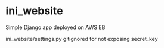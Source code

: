 # ini_website
Simple Django app deployed on AWS EB

ini_website/settings.py gitignored for not exposing secret_key
